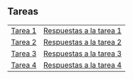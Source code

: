 ## Tareas


           
           
| |  |
|---|---|
| [Tarea 1](https://rojasirvin.github.io/ECNII2020/tareas/tarea1.html) | [Respuestas a la tarea 1](https://rojasirvin.github.io/ECNII2020/tareas/tarea1_respuestas.html)  |
| [Tarea 2](https://rojasirvin.github.io/ECNII2020/tareas/tarea2.html)  |  [Respuestas a la tarea 2](https://rojasirvin.github.io/ECNII2020/tareas/tarea2_respuestas.html) |
| [Tarea 3](https://rojasirvin.github.io/ECNII2020/tareas/tarea3.html)  |   [Respuestas a la tarea 3](https://rojasirvin.github.io/ECNII2020/tareas/tarea3_respuestas.html) |
| [Tarea 4](https://rojasirvin.github.io/ECNII2020/tareas/tarea4.html)  | [Respuestas a la tarea 4](https://rojasirvin.github.io/ECNII2020/tareas/tarea4_respuestas.html)  |